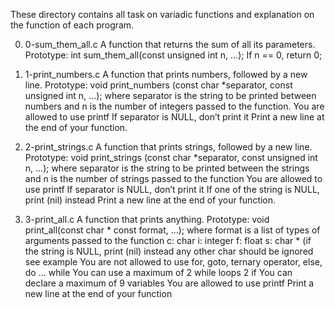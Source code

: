These directory contains all task on variadic functions and explanation on the
 function of each program.

0. 0-sum_them_all.c	A function that returns the sum of all its 
			parameters. Prototype: 
			int sum_them_all(const unsigned int n, ...);
			If n == 0, return 0;

1. 1-print_numbers.c	A function that prints numbers, followed by a 
			new line. Prototype:
		 	void print_numbers
			(const char *separator, const unsigned int n, ...);
			where separator is the string to be printed between 
			numbers and n is the number of integers passed to the
			function. You are allowed to use printf
			If separator is NULL, don’t print it
			Print a new line at the end of your function.

2. 2-print_strings.c	A function that prints strings, followed by a new				line. Prototype: 
			void print_strings
			(const char *separator, const unsigned int n, ...);
			where separator is the string to be printed between the 			strings and n is the number of strings passed to the 
			function
			You are allowed to use printf
			If separator is NULL, don’t print it
			If one of the string is NULL, print (nil) instead
			Print a new line at the end of your function.

3. 3-print_all.c	A function that prints anything.
			Prototype: 
			void print_all(const char * const format, ...);
			where format is a list of types of arguments passed to 
			the function
			c: char
			i: integer
			f: float
			s: char * (if the string is NULL, print (nil) instead
			any other char should be ignored
			see example
			You are not allowed to use for, goto, 
			ternary operator, else, do ... while
			You can use a maximum of
			2 while loops
			2 if
			You can declare a maximum of 9 variables
			You are allowed to use printf
			Print a new line at the end of your function
